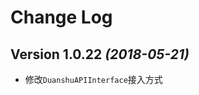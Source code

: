 Change Log
==========

Version 1.0.22 *(2018-05-21)*
----------------------------

- 修改`DuanshuAPIInterface`接入方式